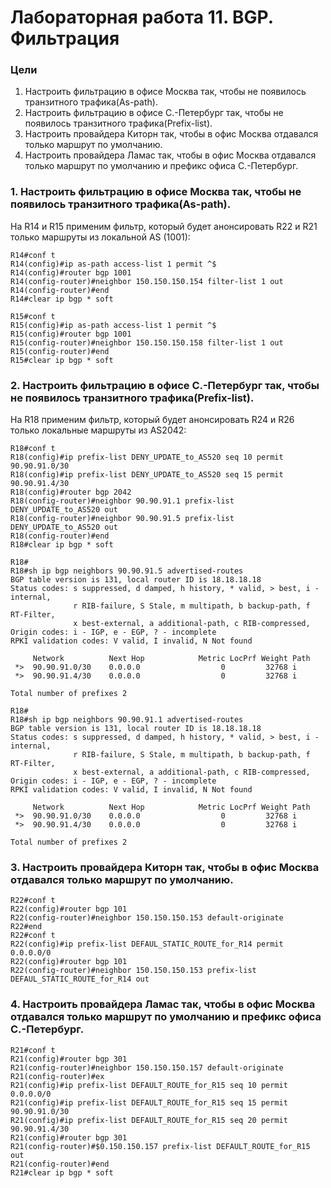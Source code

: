 # Лабораторная работа 11. BGP. Фильтрация
### Цели
1. Настроить фильтрацию в офисе Москва так, чтобы не появилось транзитного трафика(As-path).
2. Настроить фильтрацию в офисе С.-Петербург так, чтобы не появилось транзитного трафика(Prefix-list).
3. Настроить провайдера Киторн так, чтобы в офис Москва отдавался только маршрут по умолчанию.
4. Настроить провайдера Ламас так, чтобы в офис Москва отдавался только маршрут по умолчанию и префикс офиса С.-Петербург.
### 1. Настроить фильтрацию в офисе Москва так, чтобы не появилось транзитного трафика(As-path).
На R14 и R15 применим фильтр, который будет анонсировать R22 и R21 только маршруты из локальной AS (1001):
```
R14#conf t
R14(config)#ip as-path access-list 1 permit ^$
R14(config)#router bgp 1001
R14(config-router)#neighbor 150.150.150.154 filter-list 1 out
R14(config-router)#end
R14#clear ip bgp * soft
```
```
R15#conf t
R15(config)#ip as-path access-list 1 permit ^$
R15(config)#router bgp 1001
R15(config-router)#neighbor 150.150.150.158 filter-list 1 out
R15(config-router)#end
R15#clear ip bgp * soft
```
### 2. Настроить фильтрацию в офисе С.-Петербург так, чтобы не появилось транзитного трафика(Prefix-list).
На R18 применим фильтр, который будет анонсировать R24 и R26 только локальные маршруты из AS2042:
```
R18#conf t
R18(config)#ip prefix-list DENY_UPDATE_to_AS520 seq 10 permit 90.90.91.0/30
R18(config)#ip prefix-list DENY_UPDATE_to_AS520 seq 15 permit 90.90.91.4/30
R18(config)#router bgp 2042
R18(config-router)#neighbor 90.90.91.1 prefix-list DENY_UPDATE_to_AS520 out
R18(config-router)#neighbor 90.90.91.5 prefix-list DENY_UPDATE_to_AS520 out
R18(config-router)#end
R18#clear ip bgp * soft
```
```
R18#
R18#sh ip bgp neighbors 90.90.91.5 advertised-routes
BGP table version is 131, local router ID is 18.18.18.18
Status codes: s suppressed, d damped, h history, * valid, > best, i - internal,
              r RIB-failure, S Stale, m multipath, b backup-path, f RT-Filter,
              x best-external, a additional-path, c RIB-compressed,
Origin codes: i - IGP, e - EGP, ? - incomplete
RPKI validation codes: V valid, I invalid, N Not found

     Network          Next Hop            Metric LocPrf Weight Path
 *>  90.90.91.0/30    0.0.0.0                  0         32768 i
 *>  90.90.91.4/30    0.0.0.0                  0         32768 i

Total number of prefixes 2
```
```
R18#
R18#sh ip bgp neighbors 90.90.91.1 advertised-routes
BGP table version is 131, local router ID is 18.18.18.18
Status codes: s suppressed, d damped, h history, * valid, > best, i - internal,
              r RIB-failure, S Stale, m multipath, b backup-path, f RT-Filter,
              x best-external, a additional-path, c RIB-compressed,
Origin codes: i - IGP, e - EGP, ? - incomplete
RPKI validation codes: V valid, I invalid, N Not found

     Network          Next Hop            Metric LocPrf Weight Path
 *>  90.90.91.0/30    0.0.0.0                  0         32768 i
 *>  90.90.91.4/30    0.0.0.0                  0         32768 i

Total number of prefixes 2
```
### 3. Настроить провайдера Киторн так, чтобы в офис Москва отдавался только маршрут по умолчанию.
```
R22#conf t
R22(config)#router bgp 101
R22(config-router)#neighbor 150.150.150.153 default-originate
R22#end
R22#conf t
R22(config)#ip prefix-list DEFAUL_STATIC_ROUTE_for_R14 permit 0.0.0.0/0
R22(config)#router bgp 101
R22(config-router)#neighbor 150.150.150.153 prefix-list DEFAUL_STATIC_ROUTE_for_R14 out
```
### 4. Настроить провайдера Ламас так, чтобы в офис Москва отдавался только маршрут по умолчанию и префикс офиса С.-Петербург.
```
R21#conf t
R21(config)#router bgp 301
R21(config-router)#neighbor 150.150.150.157 default-originate
R21(config-router)#ex
R21(config)#ip prefix-list DEFAULT_ROUTE_for_R15 seq 10 permit 0.0.0.0/0
R21(config)#ip prefix-list DEFAULT_ROUTE_for_R15 seq 15 permit 90.90.91.0/30
R21(config)#ip prefix-list DEFAULT_ROUTE_for_R15 seq 20 permit 90.90.91.4/30
R21(config)#router bgp 301
R21(config-router)#$0.150.150.157 prefix-list DEFAULT_ROUTE_for_R15 out
R21(config-router)#end
R21#clear ip bgp * soft
```

